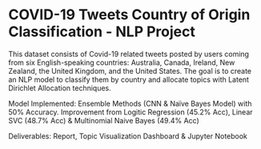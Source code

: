 # COVID-19 Tweets Country of Origin Classification - NLP Project

This dataset consists of Covid-19 related tweets posted  by users coming  from six  English-speaking  countries:  Australia,  Canada,  Ireland,  New  Zealand,  the  United  Kingdom, and the United States. The goal is to create an NLP model to classify them by country and allocate topics with Latent Dirichlet Allocation techniques.

Model Implemented: Ensemble Methods (CNN & Naïve Bayes Model) with 50% Accuracy. 
Improvement from Logitic Regression (45.2% Acc), Linear SVC (48.7% Acc) & Multinomial Naive Bayes (49.4% Acc)

Deliverables: Report, Topic Visualization Dashboard & Jupyter Notebook 


